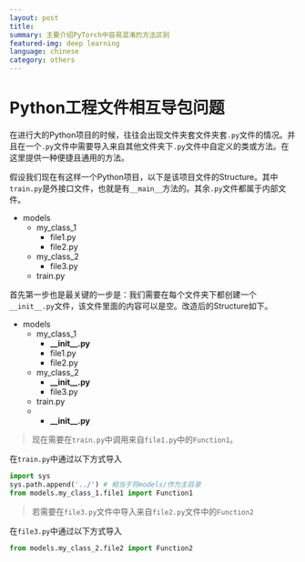 ```yaml
---
layout: post
title: 
summary: 主要介绍PyTorch中容易混淆的方法区别
featured-img: deep learning
language: chinese
category: others
---
```


# Python工程文件相互导包问题

在进行大的Python项目的时候，往往会出现文件夹套文件夹套`.py`文件的情况。并且在一个`.py`文件中需要导入来自其他文件夹下`.py`文件中自定义的类或方法。在这里提供一种便捷且通用的方法。

假设我们现在有这样一个Python项目，以下是该项目文件的Structure。其中`train.py`是外接口文件，也就是有`__main__`方法的。其余`.py`文件都属于内部文件。

- models
    - my_class_1
        - file1.py
        - file2.py
    - my_class_2
        - file3.py
    - train.py

首先第一步也是最关键的一步是：我们需要在每个文件夹下都创建一个`__init__.py`文件，该文件里面的内容可以是空。改造后的Structure如下。

- models
    - my_class_1
        - **\_\_init\_\_.py**
        - file1.py
        - file2.py
    - my_class_2
        - **\_\_init\_\_.py**
        - file3.py
    - train.py
    - - **\_\_init\_\_.py**

> 现在需要在`train.py`中调用来自`file1.py`中的`Function1`。

在`train.py`中通过以下方式导入
```python
import sys
sys.path.append('../') # 相当于将models/作为主目录
from models.my_class_1.file1 import Function1 
```

> 若需要在`file3.py`文件中导入来自`file2.py`文件中的`Function2`

在`file3.py`中通过以下方式导入
```python
from models.my_class_2.file2 import Function2
```